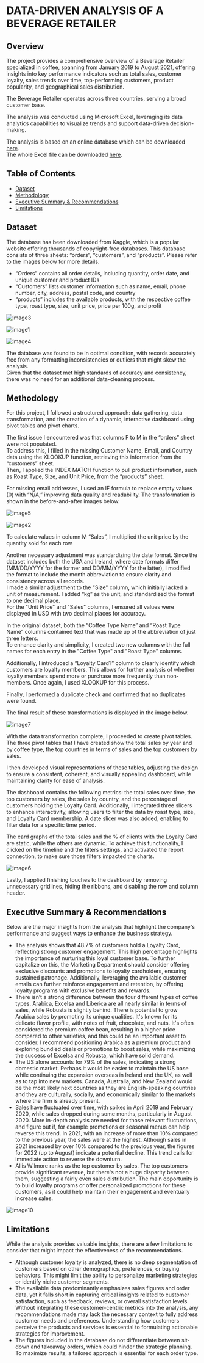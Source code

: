 # DATA-DRIVEN ANALYSIS OF A BEVERAGE RETAILER

## Overview
The project provides a comprehensive overview of a Beverage Retailer specialized in coffee, spanning from January 2019 to August 2021, offering insights into key performance indicators such as total sales, customer loyalty, sales trends over time, top-performing customers, product popularity, and geographical sales distribution.

The Beverage Retailer operates across three countries, serving a broad customer base.

The analysis was conducted using Microsoft Excel, leveraging its data analytics capabilities to visualize trends and support data-driven decision-making.

The analysis is based on an online database which can be downloaded [here](https://www.kaggle.com/datasets/mohammadkaiftahir/coffee-orders-data). <br>
The whole Excel file can be downloaded [here](Retailer_Sales_Dashboard.xlsx).

## **Table of Contents** <br>
- [Dataset](#dataset) <br>
- [Methodology](#methodology)
- [Executive Summary & Recommendations](#executive-summary--recommendations)
- [Limitations](#limitations)

## Dataset
The database has been downloaded from Kaggle, which is a popular website offering thousands of copyright-free databases.
This database consists of three sheets: “orders”, “customers”, and “products”. Please refer to the images below for more details.

+ “Orders” contains all order details, including quantity, order date, and unique customer and product IDs
+ “Customers” lists customer information such as name, email, phone number, city, address, postal code, and country
+ “products” includes the available products, with the respective coffee type, roast type, size, unit price, price per 100g, and profit

![image3](https://github.com/user-attachments/assets/f841f2de-4412-49de-82f6-d777c7dde9e0)


![image1](https://github.com/user-attachments/assets/d753771a-abb2-4122-b8cd-699e5be00ec4)


![image4](https://github.com/user-attachments/assets/be469a97-a648-4064-a262-3daad2a63e72)

The database was found to be in optimal condition, with records accurately free from any formatting inconsistencies or outliers that might skew the analysis. <br>
Given that the dataset met high standards of accuracy and consistency, there was no need for an additional data-cleaning process.

## Methodology

For this project, I followed a structured approach: data gathering, data transformation, and the creation of a dynamic, interactive dashboard using pivot tables and pivot charts.

The first issue I encountered was that columns F to M in the “orders” sheet were not populated. <br>
To address this, I filled in the missing Customer Name, Email, and Country data using the XLOOKUP function, retrieving this information from the “customers” sheet. <br>
Then, I applied the INDEX MATCH function to pull product information, such as Roast Type, Size, and Unit Price, from the “products” sheet.

For missing email addresses, I used an IF formula to replace empty values (0) with “N/A,” improving data quality and readability. The transformation is shown in the before-and-after images below.

![image5](https://github.com/user-attachments/assets/cd4b4eb4-da9f-4401-91da-5477a7748d08)

![image2](https://github.com/user-attachments/assets/9f589dcf-b685-46eb-9d2c-45d6a696c976)

To calculate values in column M “Sales”, I multiplied the unit price by the quantity sold for each row

Another necessary adjustment was standardizing the date format. Since the dataset includes both the USA and Ireland, where date formats differ (MM/DD/YYYY for the former and DD/MM/YYYY for the latter), I modified the format to include the month abbreviation to ensure clarity and consistency across all records. <br>
I made a similar adjustment to the "Size" column, which initially lacked a unit of measurement. I added “kg” as the unit, and standardized the format to one decimal place. <br>
For the "Unit Price" and "Sales" columns, I ensured all values were displayed in USD with two decimal places for accuracy. <br>

In the original dataset, both the “Coffee Type Name” and “Roast Type Name” columns contained text that was made up of the abbreviation of just three letters. <br>
To enhance clarity and simplicity, I created two new columns with the full names for each entry in the "Coffee Type" and "Roast Type" columns. <br>

Additionally, I introduced a “Loyalty Card?” column to clearly identify which customers are loyalty members. This allows for further analysis of whether loyalty members spend more or purchase more frequently than non-members. Once again, I used XLOOKUP for this process. <br>

Finally, I performed a duplicate check and confirmed that no duplicates were found. <br>

The final result of these transformations is displayed in the image below. <br>

![image7](https://github.com/user-attachments/assets/df22b563-3f8f-4731-9bf9-bec717e1d6c7)

With the data transformation complete, I proceeded to create pivot tables. The three pivot tables that I have created show the total sales by year and by coffee type, the top countries in terms of sales and the top customers by sales. 

I then developed visual representations of these tables, adjusting the design to ensure a consistent, coherent, and visually appealing dashboard, while maintaining clarity for ease of analysis.

The dashboard contains the following metrics: the total sales over time, the top customers by sales, the sales by country, and the percentage of customers holding the Loyalty Card. Additionally, I integrated three slicers to enhance interactivity, allowing users to filter the data by roast type, size, and Loyalty Card membership. A date slicer was also added, enabling to filter data for a specific time period.

The card graphs of the total sales and the % of clients with the Loyalty Card are static, while the others are dynamic. To achieve this functionality, I clicked on the timeline and the filters settings, and activated the report connection, to make sure those filters impacted the charts.

![image6](https://github.com/user-attachments/assets/ee6bcfed-3cbf-4196-9201-80485b2aedfe)

Lastly, I applied finishing touches to the dashboard by removing unnecessary gridlines, hiding the ribbons, and disabling the row and column header.

## Executive Summary & Recommendations

Below are the major insights from the analysis that highlight the company's performance and suggest ways to enhance the business strategy.

+ The analysis shows that 48.7% of customers hold a Loyalty Card, reflecting strong customer engagement. This high percentage highlights the importance of nurturing this loyal customer base. To further capitalize on this, the Marketing Department should consider offering exclusive discounts and promotions to loyalty cardholders, ensuring sustained patronage. Additionally, leveraging the available customer emails can further reinforce engagement and retention, by offering loyalty programs with exclusive benefits and rewards.
+ There isn’t a strong difference between the four different types of coffee types. Arabica, Excelsa and Liberica are all nearly similar in terms of sales, while Robusta is slightly behind. There is potential to grow Arabica sales by promoting its unique qualities.  It's known for its delicate flavor profile, with notes of fruit, chocolate, and nuts. It's often considered the premium coffee bean, resulting in a higher price compared to other varieties, and this could be an important asset to consider. I recommend positioning Arabica as a premium product and exploring bundled deals or promotions to boost sales, while maximizing the success of Excelsa and Robusta, which have solid demand.
+ The US alone accounts for 79% of the sales, indicating a strong domestic market. Perhaps it would be easier to maintain the US base while continuing the expansion overseas in Ireland and the UK, as well as to tap into new markets. Canada, Australia, and New Zealand would be the most likely next countries as they are English-speaking countries and they are culturally, socially, and economically similar to the markets where the firm is already present.
+ Sales have fluctuated over time, with spikes in April 2019 and February 2020, while sales dropped during some months, particularly in August 2020. More in-depth analysis are needed for those relevant fluctuations, and figure out if, for example promotions or seasonal menus can help reverse this trend. In 2021, with an increase of more than 10% compared to the previous year, the sales were at the highest. Although sales in 2021 increased by over 10% compared to the previous year, the figures for 2022 (up to August) indicate a potential decline. This trend calls for immediate action to reverse the downturn.
+ Allis Wilmore ranks as the top customer by sales. The top customers provide significant revenue, but there's not a huge disparity between them, suggesting a fairly even sales distribution. The main opportunity is to build loyalty programs or offer personalized promotions for these customers, as it could help maintain their engagement and eventually increase sales.

![image10](https://github.com/user-attachments/assets/d1e08909-d6ea-43ae-a88d-3143a121ad2d)

## Limitations

While the analysis provides valuable insights, there are a few limitations to consider that might impact the effectiveness of the recommendations.

+ Although customer loyalty is analyzed, there is no deep segmentation of customers based on other demographics, preferences, or buying behaviors. This might limit the ability to personalize marketing strategies or identify niche customer segments.
+ The available data predominantly emphasizes sales figures and order data, yet it falls short in capturing critical insights related to customer satisfaction, such as feedback, reviews, or overall satisfaction levels. Without integrating these customer-centric metrics into the analysis, any recommendations made may lack the necessary context to fully address customer needs and preferences. Understanding how customers perceive the products and services is essential to formulating actionable strategies for improvement.
+ The figures included in the database do not differentiate between sit-down and takeaway orders, which could hinder the strategic planning. To maximize results, a tailored approach is essential for each order type.
